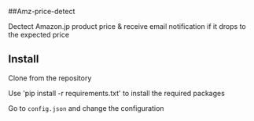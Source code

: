 ##Amz-price-detect

Dectect Amazon.jp product price & receive email notification if it drops to the expected price

## Install
Clone from the repository

Use 'pip install -r requirements.txt' to install the required packages

Go to `config.json` and change the configuration
